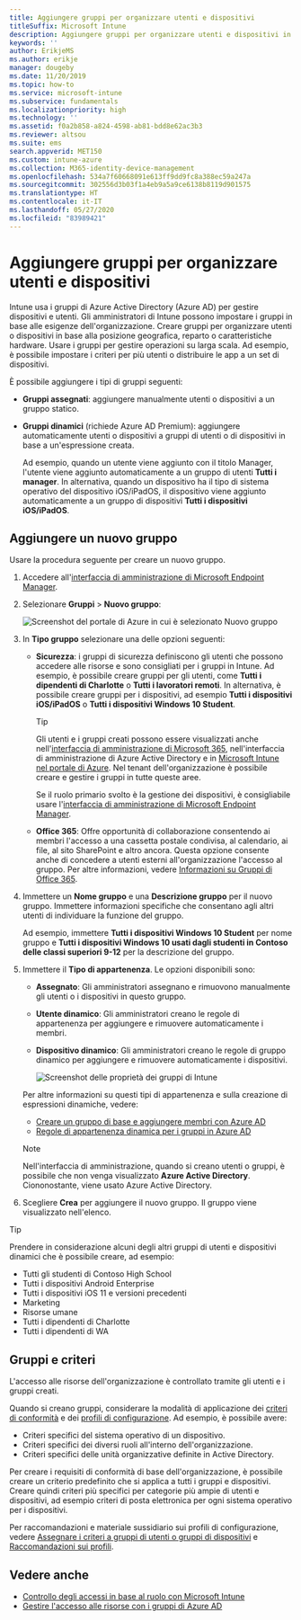 ```yaml
---
title: Aggiungere gruppi per organizzare utenti e dispositivi
titleSuffix: Microsoft Intune
description: Aggiungere gruppi per organizzare utenti e dispositivi in base a posizione geografica, reparto o caratteristiche hardware.
keywords: ''
author: ErikjeMS
ms.author: erikje
manager: dougeby
ms.date: 11/20/2019
ms.topic: how-to
ms.service: microsoft-intune
ms.subservice: fundamentals
ms.localizationpriority: high
ms.technology: ''
ms.assetid: f0a2b858-a824-4598-ab81-bdd8e62ac3b3
ms.reviewer: altsou
ms.suite: ems
search.appverid: MET150
ms.custom: intune-azure
ms.collection: M365-identity-device-management
ms.openlocfilehash: 534a7f60668091e613ff9dd9fc8a388ec59a247a
ms.sourcegitcommit: 302556d3b03f1a4eb9a5a9ce6138b8119d901575
ms.translationtype: HT
ms.contentlocale: it-IT
ms.lasthandoff: 05/27/2020
ms.locfileid: "83989421"
---
```

# <a name="add-groups-to-organize-users-and-devices"></a>Aggiungere gruppi per organizzare utenti e dispositivi

Intune usa i gruppi di Azure Active Directory (Azure AD) per gestire dispositivi e utenti. Gli amministratori di Intune possono impostare i gruppi in base alle esigenze dell'organizzazione. Creare gruppi per organizzare utenti o dispositivi in base alla posizione geografica, reparto o caratteristiche hardware. Usare i gruppi per gestire operazioni su larga scala. Ad esempio, è possibile impostare i criteri per più utenti o distribuire le app a un set di dispositivi.

È possibile aggiungere i tipi di gruppi seguenti:

- **Gruppi assegnati**: aggiungere manualmente utenti o dispositivi a un gruppo statico. 
- **Gruppi dinamici** (richiede Azure AD Premium): aggiungere automaticamente utenti o dispositivi a gruppi di utenti o di dispositivi in base a un'espressione creata.

  Ad esempio, quando un utente viene aggiunto con il titolo Manager, l'utente viene aggiunto automaticamente a un gruppo di utenti **Tutti i manager**. In alternativa, quando un dispositivo ha il tipo di sistema operativo del dispositivo iOS/iPadOS, il dispositivo viene aggiunto automaticamente a un gruppo di dispositivi **Tutti i dispositivi iOS/iPadOS**.

## <a name="add-a-new-group"></a>Aggiungere un nuovo gruppo

Usare la procedura seguente per creare un nuovo gruppo.

1. Accedere all'[interfaccia di amministrazione di Microsoft Endpoint Manager](https://go.microsoft.com/fwlink/?linkid=2109431).
2. Selezionare **Gruppi** > **Nuovo gruppo**:

   ![Screenshot del portale di Azure in cui è selezionato Nuovo gruppo](./media/groups-add/groups-add-new.png)

3. In **Tipo gruppo** selezionare una delle opzioni seguenti:

    - **Sicurezza**: i gruppi di sicurezza definiscono gli utenti che possono accedere alle risorse e sono consigliati per i gruppi in Intune. Ad esempio, è possibile creare gruppi per gli utenti, come **Tutti i dipendenti di Charlotte** o **Tutti i lavoratori remoti**. In alternativa, è possibile creare gruppi per i dispositivi, ad esempio **Tutti i dispositivi iOS/iPadOS** o **Tutti i dispositivi Windows 10 Student**.

        > [!TIP]
        > Gli utenti e i gruppi creati possono essere visualizzati anche nell'[interfaccia di amministrazione di Microsoft 365](https://admin.microsoft.com), nell'interfaccia di amministrazione di Azure Active Directory e in [Microsoft Intune nel portale di Azure](https://go.microsoft.com/fwlink/?linkid=2090973). Nel tenant dell'organizzazione è possibile creare e gestire i gruppi in tutte queste aree.
        >
        > Se il ruolo primario svolto è la gestione dei dispositivi, è consigliabile usare l'[interfaccia di amministrazione di Microsoft Endpoint Manager](https://go.microsoft.com/fwlink/?linkid=2109431).

    - **Office 365**: Offre opportunità di collaborazione consentendo ai membri l'accesso a una cassetta postale condivisa, al calendario, ai file, al sito SharePoint e altro ancora. Questa opzione consente anche di concedere a utenti esterni all'organizzazione l'accesso al gruppo. Per altre informazioni, vedere [Informazioni su Gruppi di Office 365](https://support.office.com/article/learn-about-office-365-groups-b565caa1-5c40-40ef-9915-60fdb2d97fa2).

4. Immettere un **Nome gruppo** e una **Descrizione gruppo** per il nuovo gruppo. Immettere informazioni specifiche che consentano agli altri utenti di individuare la funzione del gruppo.

    Ad esempio, immettere **Tutti i dispositivi Windows 10 Student** per nome gruppo e **Tutti i dispositivi Windows 10 usati dagli studenti in Contoso delle classi superiori 9-12** per la descrizione del gruppo.

5. Immettere il **Tipo di appartenenza**. Le opzioni disponibili sono:

    - **Assegnato**: Gli amministratori assegnano e rimuovono manualmente gli utenti o i dispositivi in questo gruppo.
    - **Utente dinamico**: Gli amministratori creano le regole di appartenenza per aggiungere e rimuovere automaticamente i membri.
    - **Dispositivo dinamico**: Gli amministratori creano le regole di gruppo dinamico per aggiungere e rimuovere automaticamente i dispositivi.

        ![Screenshot delle proprietà dei gruppi di Intune](./media/groups-add/groups-add-properties.png)

    Per altre informazioni su questi tipi di appartenenza e sulla creazione di espressioni dinamiche, vedere:

    - [Creare un gruppo di base e aggiungere membri con Azure AD](https://docs.microsoft.com/azure/active-directory/fundamentals/active-directory-groups-create-azure-portal)
    - [Regole di appartenenza dinamica per i gruppi in Azure AD](https://docs.microsoft.com/azure/active-directory/users-groups-roles/groups-dynamic-membership)

    > [!NOTE]
    > Nell'interfaccia di amministrazione, quando si creano utenti o gruppi, è possibile che non venga visualizzato **Azure Active Directory**. Ciononostante, viene usato Azure Active Directory.

6. Scegliere **Crea** per aggiungere il nuovo gruppo. Il gruppo viene visualizzato nell'elenco.

> [!TIP]
> Prendere in considerazione alcuni degli altri gruppi di utenti e dispositivi dinamici che è possibile creare, ad esempio:
>
> - Tutti gli studenti di Contoso High School
> - Tutti i dispositivi Android Enterprise
> - Tutti i dispositivi iOS 11 e versioni precedenti
> - Marketing
> - Risorse umane
> - Tutti i dipendenti di Charlotte
> - Tutti i dipendenti di WA

## <a name="groups-and-policies"></a>Gruppi e criteri

L'accesso alle risorse dell'organizzazione è controllato tramite gli utenti e i gruppi creati.

Quando si creano gruppi, considerare la modalità di applicazione dei [criteri di conformità](../protect/device-compliance-get-started.md) e dei [profili di configurazione](../configuration/device-profiles.md). Ad esempio, è possibile avere:

- Criteri specifici del sistema operativo di un dispositivo.
- Criteri specifici dei diversi ruoli all'interno dell'organizzazione.
- Criteri specifici delle unità organizzative definite in Active Directory.

Per creare i requisiti di conformità di base dell'organizzazione, è possibile creare un criterio predefinito che si applica a tutti i gruppi e dispositivi. Creare quindi criteri più specifici per categorie più ampie di utenti e dispositivi, ad esempio criteri di posta elettronica per ogni sistema operativo per i dispositivi.

Per raccomandazioni e materiale sussidiario sui profili di configurazione, vedere [Assegnare i criteri a gruppi di utenti o gruppi di dispositivi](../configuration/device-profile-assign.md#user-groups-vs-device-groups) e [Raccomandazioni sui profili](../configuration/device-profile-create.md#recommendations).

## <a name="see-also"></a>Vedere anche

- [Controllo degli accessi in base al ruolo con Microsoft Intune](role-based-access-control.md)
- [Gestire l'accesso alle risorse con i gruppi di Azure AD](https://docs.microsoft.com/azure/active-directory/active-directory-manage-groups)
